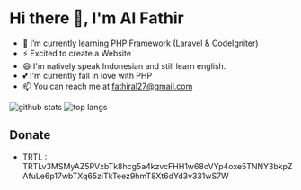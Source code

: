 # Hi there 👋, I'm Al Fathir

- 🔭 I’m currently learning PHP Framework (Laravel & CodeIgniter)
- ⚡ Excited to create a Website
- 😄 I'm natively speak Indonesian and still learn english.
- 💕 I'm currently fall in love with PHP
- 📫 You can reach me at fathiral27@gmail.com

![github stats](https://github-readme-stats.vercel.app/api?username=alfathir&show_icons=true)
![top langs](https://github-readme-stats.vercel.app/api/top-langs/?username=alfathir&theme=vue)

## Donate
- TRTL : TRTLv3MSMyAZ5PVxbTk8hcg5a4kzvcFHH1w68oVYp4oxe5TNNY3bkpZAfuLe6p17wbTXq65ziTkTeez9hmT8Xt6dYd3v331wS7W
